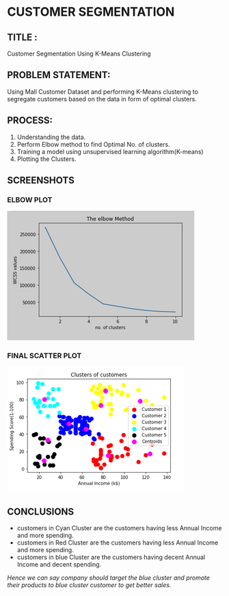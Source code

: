 # CUSTOMER SEGMENTATION
## TITLE :
Customer Segmentation Using K-Means Clustering
## PROBLEM STATEMENT:
Using Mall Customer Dataset and performing K-Means clustering to segregate customers based on the data in form of optimal clusters.
## PROCESS:
1. Understanding the data.
2. Perform Elbow method to find Optimal No. of clusters.
3. Training a model using unsupervised learning algorithm(K-means)
4. Plotting the Clusters.
## SCREENSHOTS
### ELBOW PLOT
![Screenshot](https://raw.githubusercontent.com/soopriya712/Customer-Segmentation/main/Assets/ELBOW%20METHOD.png)

### FINAL SCATTER PLOT
![Screenshot](https://github.com/soopriya712/Customer-Segmentation/blob/main/Assets/FINAL%20PLOT.png?raw=true)

## CONCLUSIONS
* customers in Cyan Cluster are the customers having less Annual Income and more spending.
* customers in Red Cluster are the customers having less Annual Income and more spending.
* customers in blue Cluster are the customers having decent Annual Income and decent spending.

*Hence we can say company should target the blue cluster and promote their products to blue cluster customer to get better sales.*
